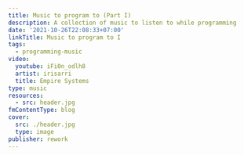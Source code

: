 ```yaml
---
title: Music to program to (Part I)
description: A collection of music to listen to while programming
date: '2021-10-26T22:08:33+07:00'
linkTitle: Music to program to I
tags:
  - programming-music
video:
  youtube: iFi0n_odlh8
  artist: irisarri
  title: Empire Systems
type: music
resources:
  - src: header.jpg
fmContentType: blog
cover:
  src: ./header.jpg
  type: image
publisher: rework
---
```


